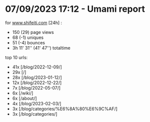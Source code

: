 # 07/09/2023 17:12 - Umami report
for www.shifeiti.com [24h] :

 - 150 (29) page views
 - 68 (-1) uniques
 - 51 (-4) bounces
 - 3h 11' 31'' (41' 47'') totaltime


top 10 urls:
 - 41x [/blog/2022-12-09/]
 - 29x [/]
 - 28x [/blog/2023-01-12/]
 - 12x [/blog/2022-12-22/]
 - 7x [/blog/2022-05-07/]
 - 6x [/wiki/]
 - 6x [/about/]
 - 4x [/blog/2023-02-03/]
 - 3x [/blog/categories/%E6%8A%80%E6%9C%AF/]
 - 3x [/blog/categories/]


